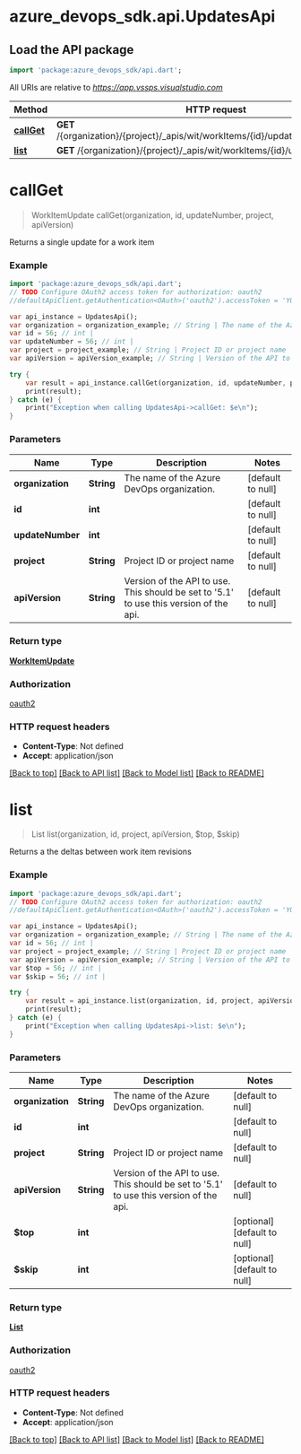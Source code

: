 # azure_devops_sdk.api.UpdatesApi

## Load the API package
```dart
import 'package:azure_devops_sdk/api.dart';
```

All URIs are relative to *https://app.vssps.visualstudio.com*

Method | HTTP request | Description
------------- | ------------- | -------------
[**callGet**](UpdatesApi.md#callGet) | **GET** /{organization}/{project}/_apis/wit/workItems/{id}/updates/{updateNumber} | 
[**list**](UpdatesApi.md#list) | **GET** /{organization}/{project}/_apis/wit/workItems/{id}/updates | 


# **callGet**
> WorkItemUpdate callGet(organization, id, updateNumber, project, apiVersion)



Returns a single update for a work item

### Example 
```dart
import 'package:azure_devops_sdk/api.dart';
// TODO Configure OAuth2 access token for authorization: oauth2
//defaultApiClient.getAuthentication<OAuth>('oauth2').accessToken = 'YOUR_ACCESS_TOKEN';

var api_instance = UpdatesApi();
var organization = organization_example; // String | The name of the Azure DevOps organization.
var id = 56; // int | 
var updateNumber = 56; // int | 
var project = project_example; // String | Project ID or project name
var apiVersion = apiVersion_example; // String | Version of the API to use.  This should be set to '5.1' to use this version of the api.

try { 
    var result = api_instance.callGet(organization, id, updateNumber, project, apiVersion);
    print(result);
} catch (e) {
    print("Exception when calling UpdatesApi->callGet: $e\n");
}
```

### Parameters

Name | Type | Description  | Notes
------------- | ------------- | ------------- | -------------
 **organization** | **String**| The name of the Azure DevOps organization. | [default to null]
 **id** | **int**|  | [default to null]
 **updateNumber** | **int**|  | [default to null]
 **project** | **String**| Project ID or project name | [default to null]
 **apiVersion** | **String**| Version of the API to use.  This should be set to &#39;5.1&#39; to use this version of the api. | [default to null]

### Return type

[**WorkItemUpdate**](WorkItemUpdate.md)

### Authorization

[oauth2](../README.md#oauth2)

### HTTP request headers

 - **Content-Type**: Not defined
 - **Accept**: application/json

[[Back to top]](#) [[Back to API list]](../README.md#documentation-for-api-endpoints) [[Back to Model list]](../README.md#documentation-for-models) [[Back to README]](../README.md)

# **list**
> List<WorkItemUpdate> list(organization, id, project, apiVersion, $top, $skip)



Returns a the deltas between work item revisions

### Example 
```dart
import 'package:azure_devops_sdk/api.dart';
// TODO Configure OAuth2 access token for authorization: oauth2
//defaultApiClient.getAuthentication<OAuth>('oauth2').accessToken = 'YOUR_ACCESS_TOKEN';

var api_instance = UpdatesApi();
var organization = organization_example; // String | The name of the Azure DevOps organization.
var id = 56; // int | 
var project = project_example; // String | Project ID or project name
var apiVersion = apiVersion_example; // String | Version of the API to use.  This should be set to '5.1' to use this version of the api.
var $top = 56; // int | 
var $skip = 56; // int | 

try { 
    var result = api_instance.list(organization, id, project, apiVersion, $top, $skip);
    print(result);
} catch (e) {
    print("Exception when calling UpdatesApi->list: $e\n");
}
```

### Parameters

Name | Type | Description  | Notes
------------- | ------------- | ------------- | -------------
 **organization** | **String**| The name of the Azure DevOps organization. | [default to null]
 **id** | **int**|  | [default to null]
 **project** | **String**| Project ID or project name | [default to null]
 **apiVersion** | **String**| Version of the API to use.  This should be set to &#39;5.1&#39; to use this version of the api. | [default to null]
 **$top** | **int**|  | [optional] [default to null]
 **$skip** | **int**|  | [optional] [default to null]

### Return type

[**List<WorkItemUpdate>**](WorkItemUpdate.md)

### Authorization

[oauth2](../README.md#oauth2)

### HTTP request headers

 - **Content-Type**: Not defined
 - **Accept**: application/json

[[Back to top]](#) [[Back to API list]](../README.md#documentation-for-api-endpoints) [[Back to Model list]](../README.md#documentation-for-models) [[Back to README]](../README.md)

